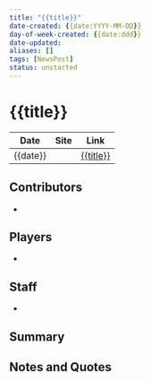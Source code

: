 ```yaml
---
title: "{{title}}"
date-created: {{date:YYYY-MM-DD}}
day-of-week-created: {{date:ddd}}
date-updated: 
aliases: []
tags: [NewsPost]
status: unstarted
---
```


# {{title}}

Date | Site | Link
---|---|---
{{date}} |  | [{{title}}]()

## Contributors
- 


## Players
- 


## Staff
- 


## Summary
> 


## Notes and Quotes
> 

